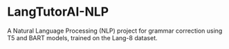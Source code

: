 # LangTutorAI-NLP
 A Natural Language Processing (NLP) project for grammar correction using T5 and BART models, trained on the Lang-8 dataset.
